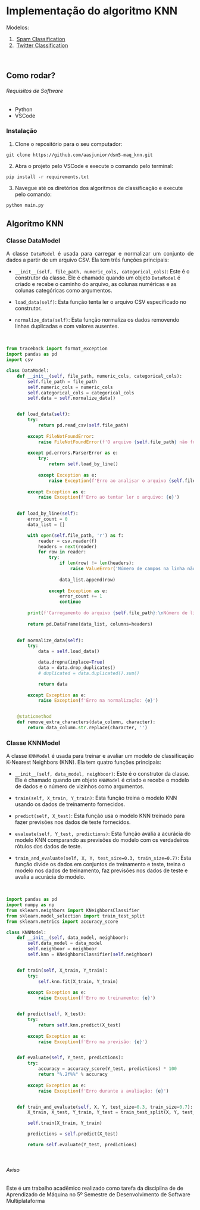 # Implementação do algoritmo KNN

Modelos:

1. &nbsp;[Spam Classification](spam_classification/README.md)
2. &nbsp;[Twitter Classification](twitter_classification/README.md)

<br>

## Como rodar?

###### Requisitos de Software

- Python
- VSCode

### Instalação

1. Clone o repositório para o seu computador:

```
git clone https://github.com/aasjunior/dsm5-maq_knn.git
```

2. Abra o projeto pelo VSCode e execute o comando pelo terminal: 

```
pip install -r requirements.txt
```

3. Navegue até os diretórios dos algoritmos de classificação e execute pelo comando:

```Python
python main.py
```


## Algoritmo KNN

### Classe DataModel

<p align='justify'>A classe <code>DataModel</code> é usada para carregar e normalizar um conjunto de dados a partir de um arquivo CSV. Ela tem três funções principais:</p>

- `__init__(self, file_path, numeric_cols, categorical_cols)`: Este é o construtor da classe. Ele é chamado quando um objeto `DataModel` é criado e recebe o caminho do arquivo, as colunas numéricas e as colunas categóricas como argumentos.

- `load_data(self)`: Esta função tenta ler o arquivo CSV especificado no construtor. 

- `normalize_data(self)`: Esta função normaliza os dados removendo linhas duplicadas e com valores ausentes. 

<br>

```Python
from traceback import format_exception
import pandas as pd
import csv

class DataModel:
    def __init__(self, file_path, numeric_cols, categorical_cols):
        self.file_path = file_path
        self.numeric_cols = numeric_cols
        self.categorical_cols = categorical_cols
        self.data = self.normalize_data()


    def load_data(self):
        try:
            return pd.read_csv(self.file_path)
        
        except FileNotFoundError:
            raise FileNotFoundError(f'O arquivo {self.file_path} não foi encontrado.')
        
        except pd.errors.ParserError as e:
            try:
                return self.load_by_line()
            
            except Exception as e:
                raise Exception(f'Erro ao analisar o arquivo {self.file_path}.\n\nTraceback: {e}')
        
        except Exception as e:
            raise Exception(f'Erro ao tentar ler o arquivo: {e}')
    

    def load_by_line(self):
        error_count = 0
        data_list = []

        with open(self.file_path, 'r') as f:
            reader = csv.reader(f)
            headers = next(reader)
            for row in reader:
                try:
                    if len(row) != len(headers):
                        raise ValueError('Número de campos na linha não corresponde ao número de campos no cabeçalho')
                    
                    data_list.append(row)
                    
                except Exception as e:
                    error_count += 1
                    continue
        
        print(f'Carregamento do arquivo {self.file_path}:\nNúmero de linhas com erro: {error_count}\n\n')
    
        return pd.DataFrame(data_list, columns=headers)
    

    def normalize_data(self):
        try:
            data = self.load_data()

            data.dropna(inplace=True)
            data = data.drop_duplicates()
            # duplicated = data.duplicated().sum()

            return data
        
        except Exception as e:
            raise Exception(f'Erro na normalização: {e}')


    @staticmethod
    def remove_extra_characters(data_column, character):
        return data_column.str.replace(character, '')
``` 

### Classe KNNModel

<p align='justify'>A classe <code>KNNModel</code> é usada para treinar e avaliar um modelo de classificação K-Nearest Neighbors (KNN). Ela tem quatro funções principais:</p>

- `__init__(self, data_model, neighboor)`: Este é o construtor da classe. Ele é chamado quando um objeto `KNNModel` é criado e recebe o modelo de dados e o número de vizinhos como argumentos.

- `train(self, X_train, Y_train)`: Esta função treina o modelo KNN usando os dados de treinamento fornecidos.

- `predict(self, X_test)`: Esta função usa o modelo KNN treinado para fazer previsões nos dados de teste fornecidos.

- `evaluate(self, Y_test, predictions)`: Esta função avalia a acurácia do modelo KNN comparando as previsões do modelo com os verdadeiros rótulos dos dados de teste.

- `train_and_evaluate(self, X, Y, test_size=0.3, train_size=0.7)`: Esta função divide os dados em conjuntos de treinamento e teste, treina o modelo nos dados de treinamento, faz previsões nos dados de teste e avalia a acurácia do modelo.

<br>

```Python
import pandas as pd
import numpy as np
from sklearn.neighbors import KNeighborsClassifier
from sklearn.model_selection import train_test_split
from sklearn.metrics import accuracy_score

class KNNModel:
    def __init__(self, data_model, neighboor):
        self.data_model = data_model
        self.neighboor = neighboor
        self.knn = KNeighborsClassifier(self.neighboor)


    def train(self, X_train, Y_train):
        try:
            self.knn.fit(X_train, Y_train)
        
        except Exception as e:
            raise Exception(f'Erro no treinamento: {e}')


    def predict(self, X_test):
        try:
            return self.knn.predict(X_test)
     
        except Exception as e:
            raise Exception(f'Erro na previsão: {e}')


    def evaluate(self, Y_test, predictions):
        try:
            accuracy = accuracy_score(Y_test, predictions) * 100
            return "%.2f%%" % accuracy
        
        except Exception as e:
            raise Exception(f'Erro durante a avaliação: {e}')


    def train_and_evaluate(self, X, Y, test_size=0.3, train_size=0.7):
        X_train, X_test, Y_train, Y_test = train_test_split(X, Y, test_size=test_size, train_size=train_size)

        self.train(X_train, Y_train)

        predictions = self.predict(X_test)

        return self.evaluate(Y_test, predictions)
```
<br>

###### Aviso
Este é um trabalho acadêmico realizado como tarefa da disciplina de de Aprendizado de Máquina no 5º Semestre de Desenvolvimento de Software Multiplataforma